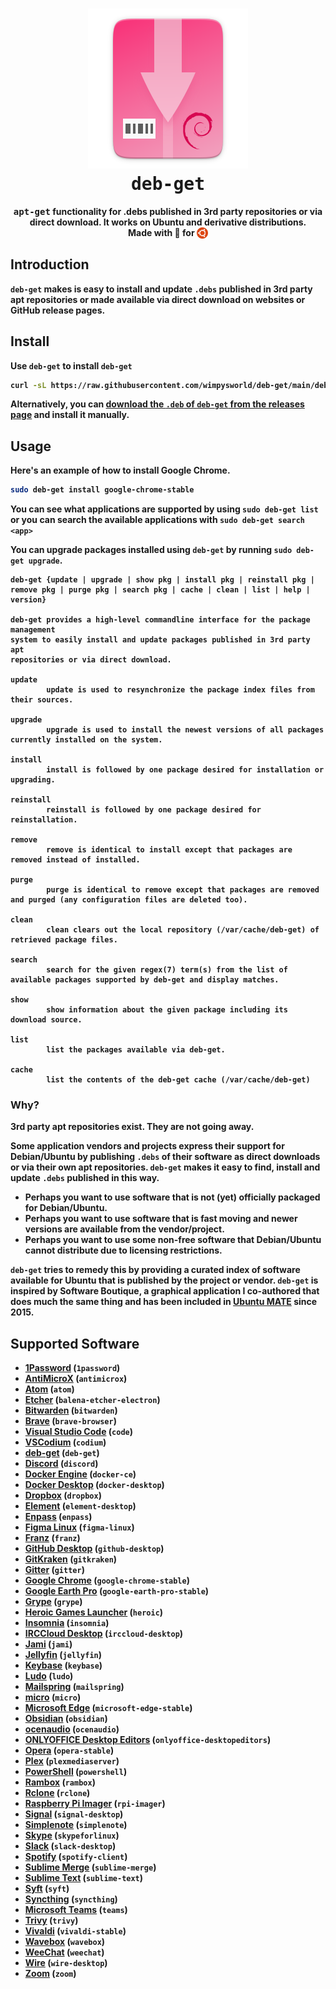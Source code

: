 <h1 align="center">
  <img src=".github/deb-get-logo.png" alt="deb-get">
  <br />
  <tt>deb-get</tt>
</h1>

<p align="center"><b><tt>apt-get</tt> functionality for .debs published in 3rd party repositories or via direct download.</i> It works on Ubuntu and derivative distributions.
<br />
Made with 💝 for <img src=".github/ubuntu.png" align="top" width="18" /></p>

## Introduction

`deb-get` makes is easy to install and update `.debs` published in 3rd party
apt repositories or made available via direct download on websites or GitHub
release pages.

## Install

Use `deb-get` to install `deb-get`

```bash
curl -sL https://raw.githubusercontent.com/wimpysworld/deb-get/main/deb-get | sudo -E bash -s install deb-get
```

Alternatively, you can [download the `.deb` of `deb-get` from the releases page](https://github.com/wimpysworld/deb-get/releases)
and install it manually.

## Usage

Here's an example of how to install Google Chrome.

```bash
sudo deb-get install google-chrome-stable
```

You can see what applications are supported by using `sudo deb-get list` or you
can search the available applications with `sudo deb-get search <app>`

You can upgrade packages installed using `deb-get` by running
`sudo deb-get upgrade`.

```
deb-get {update | upgrade | show pkg | install pkg | reinstall pkg |
remove pkg | purge pkg | search pkg | cache | clean | list | help | version}

deb-get provides a high-level commandline interface for the package management
system to easily install and update packages published in 3rd party apt
repositories or via direct download.

update
        update is used to resynchronize the package index files from their sources.

upgrade
        upgrade is used to install the newest versions of all packages currently installed on the system.

install
        install is followed by one package desired for installation or upgrading.

reinstall
        reinstall is followed by one package desired for reinstallation.

remove
        remove is identical to install except that packages are removed instead of installed.

purge
        purge is identical to remove except that packages are removed and purged (any configuration files are deleted too).

clean
        clean clears out the local repository (/var/cache/deb-get) of retrieved package files.

search
        search for the given regex(7) term(s) from the list of available packages supported by deb-get and display matches.

show
        show information about the given package including its download source.

list
        list the packages available via deb-get.

cache
        list the contents of the deb-get cache (/var/cache/deb-get)
```

### Why?

3rd party apt repositories exist. They are not going away.

Some application vendors and projects express their support for Debian/Ubuntu
by publishing `.debs` of their software as direct downloads or via
their own apt repositories. `deb-get` makes it easy to find, install and update
`.debs` published in this way.

  - Perhaps you want to use software that is not (yet) officially packaged for Debian/Ubuntu.
  - Perhaps you want to use software that is fast moving and newer versions are available from the vendor/project.
  - Perhaps you want to use some non-free software that Debian/Ubuntu cannot distribute due to licensing restrictions.

`deb-get` tries to remedy this by providing a curated index of software
available for Ubuntu that is published by the project or vendor. `deb-get` is
inspired by Software Boutique, a graphical application I co-authored that does
much the same thing and has been included in [Ubuntu MATE](https://ubuntu-mate.org)
since 2015.

## Supported Software

- [1Password](https://1password.com/) (`1password`)
- [AntiMicroX](https://antimicrox.github.io/) (`antimicrox`)
- [Atom](https://atom.io/) (`atom`)
- [Etcher](https://www.balena.io/etcher/) (`balena-etcher-electron`)
- [Bitwarden](https://bitwarden.com/) (`bitwarden`)
- [Brave](https://brave.com/) (`brave-browser`)
- [Visual Studio Code](https://code.visualstudio.com/) (`code`)
- [VSCodium](https://vscodium.com/) (`codium`)
- [deb-get](https://github.com/wimpysworld/deb-get) (`deb-get`)
- [Discord](https://discord.com/) (`discord`)
- [Docker Engine](https://www.docker.com/) (`docker-ce`)
- [Docker Desktop](https://www.docker.com/products/docker-desktop/) (`docker-desktop`)
- [Dropbox](https://www.dropbox.com/) (`dropbox`)
- [Element](https://element.io/) (`element-desktop`)
- [Enpass](https://www.enpass.io/) (`enpass`)
- [Figma Linux](https://github.com/Figma-Linux/figma-linux) (`figma-linux`)
- [Franz](https://meetfranz.com/) (`franz`)
- [GitHub Desktop](https://desktop.github.com/) (`github-desktop`)
- [GitKraken](https://www.gitkraken.com/invite/ieih1QR3) (`gitkraken`)
- [Gitter](https://gitter.im/) (`gitter`)
- [Google Chrome](https://www.google.com/chrome/) (`google-chrome-stable`)
- [Google Earth Pro](https://www.google.com/earth/versions/) (`google-earth-pro-stable`)
- [Grype](https://github.com/anchore/grype) (`grype`)
- [Heroic Games Launcher](https://heroicgameslauncher.com/) (`heroic`)
- [Insomnia](https://insomnia.rest/) (`insomnia`)
- [IRCCloud Desktop](https://www.irccloud.com/) (`irccloud-desktop`)
- [Jami](https://jami.net/) (`jami`)
- [Jellyfin](https://jellyfin.org/) (`jellyfin`)
- [Keybase](https://keybase.io/) (`keybase`)
- [Ludo](https://ludo.libretro.com/) (`ludo`)
- [Mailspring](https://getmailspring.com/) (`mailspring`)
- [micro](https://micro-editor.github.io/) (`micro`)
- [Microsoft Edge](https://www.microsoft.com/edge) (`microsoft-edge-stable`)
- [Obsidian](https://obsidian.md/) (`obsidian`)
- [ocenaudio](https://www.ocenaudio.com/) (`ocenaudio`)
- [ONLYOFFICE Desktop Editors](https://www.onlyoffice.com/en/desktop.aspx) (`onlyoffice-desktopeditors`)
- [Opera](https://www.opera.com/) (`opera-stable`)
- [Plex](https://www.plex.tv/) (`plexmediaserver`)
- [PowerShell](https://docs.microsoft.com/powershell/) (`powershell`)
- [Rambox](https://rambox.app/) (`rambox`)
- [Rclone](https://rclone.org/) (`rclone`)
- [Raspberry Pi Imager](https://github.com/raspberrypi/rpi-imager) (`rpi-imager`)
- [Signal](https://signal.org/) (`signal-desktop`)
- [Simplenote](https://simplenote.com/) (`simplenote`)
- [Skype](https://www.skype.com/) (`skypeforlinux`)
- [Slack](https://slack.com/) (`slack-desktop`)
- [Spotify](https://www.spotify.com/) (`spotify-client`)
- [Sublime Merge](https://www.sublimemerge.com/) (`sublime-merge`)
- [Sublime Text](https://www.sublimetext.com/) (`sublime-text`)
- [Syft](https://github.com/anchore/syft) (`syft`)
- [Syncthing](https://syncthing.net/) (`syncthing`)
- [Microsoft Teams](https://www.microsoft.com/microsoft-teams/group-chat-software) (`teams`)
- [Trivy](https://aquasecurity.github.io/trivy/) (`trivy`)
- [Vivaldi](https://vivaldi.com/) (`vivaldi-stable`)
- [Wavebox](https://wavebox.io/) (`wavebox`)
- [WeeChat](https://weechat.org/) (`weechat`)
- [Wire](https://wire.com/) (`wire-desktop`)
- [Zoom](https://zoom.us/) (`zoom`)
